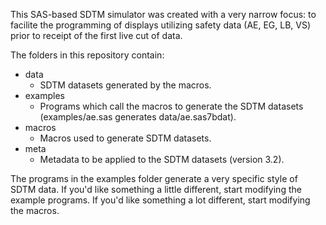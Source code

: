 This SAS-based SDTM simulator was created with a very narrow focus: to facilite the programming of displays utilizing safety data (AE, EG, LB, VS) prior to receipt of the first live cut of data. 

The folders in this repository contain:

* data  
  * SDTM datasets generated by the macros.
* examples  
  * Programs which call the macros to generate the SDTM datasets (examples/ae.sas generates data/ae.sas7bdat).
* macros  
  * Macros used to generate SDTM datasets.
* meta  
  * Metadata to be applied to the SDTM datasets (version 3.2).

The programs in the examples folder generate a very specific style of SDTM data. If you'd like something a little different, start modifying the example programs. If you'd like something a lot different, start modifying the macros. 
